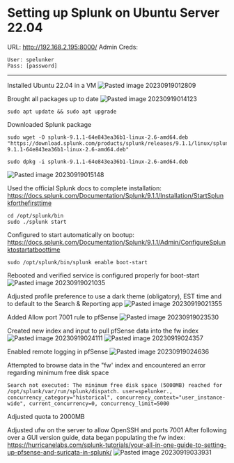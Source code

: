 # Setting up Splunk on Ubuntu Server 22.04

URL: http://192.168.2.195:8000/
Admin Creds:

	User: spelunker
 	Pass: [password]

---
Installed Ubuntu 22.04 in a VM
![Pasted image 20230919012809](https://github.com/hangnail-en/homelab/assets/14255092/355da08e-41e4-4273-837c-9fe47cd901f7)

Brought all packages up to date
![Pasted image 20230919014123](https://github.com/hangnail-en/homelab/assets/14255092/b42610d9-930c-4a7f-9a3c-7d37dae887f0)

```
sudo apt update && sudo apt upgrade
```

Downloaded Splunk package
```
sudo wget -O splunk-9.1.1-64e843ea36b1-linux-2.6-amd64.deb "https://download.splunk.com/products/splunk/releases/9.1.1/linux/splunk-9.1.1-64e843ea36b1-linux-2.6-amd64.deb"

sudo dpkg -i splunk-9.1.1-64e843ea36b1-linux-2.6-amd64.deb
```
![Pasted image 20230919015148](https://github.com/hangnail-en/homelab/assets/14255092/d814680f-20dc-41eb-9f5d-1db34d441a77)

Used the official Splunk docs to complete installation:
https://docs.splunk.com/Documentation/Splunk/9.1.1/Installation/StartSplunkforthefirsttime
```
cd /opt/splunk/bin
sudo ./splunk start
```

Configured to start automatically on bootup:
https://docs.splunk.com/Documentation/Splunk/9.1.1/Admin/ConfigureSplunktostartatboottime
```
sudo /opt/splunk/bin/splunk enable boot-start
```

Rebooted and verified service is configured properly for boot-start
![Pasted image 20230919021035](https://github.com/hangnail-en/homelab/assets/14255092/8106f44a-2275-4fe4-be65-e713aec0acae)

Adjusted profile preference to use a dark theme (obligatory), EST time and to default to the Search & Reporting app
![Pasted image 20230919021355](https://github.com/hangnail-en/homelab/assets/14255092/2f78f690-7244-4ac8-b924-4b2dba6cf933)

Added Allow port 7001 rule to pfSense
![Pasted image 20230919023530](https://github.com/hangnail-en/homelab/assets/14255092/ca598074-b399-418b-857c-6da49318968c)

Created new index and input to pull pfSense data into the fw index
![Pasted image 20230919024111](https://github.com/hangnail-en/homelab/assets/14255092/b308d33b-4e41-4fae-9e03-5155956a5fa7)
![Pasted image 20230919024357](https://github.com/hangnail-en/homelab/assets/14255092/653db7df-4132-41ec-960e-3ad7678ab60d)

Enabled remote logging in pfSense
![Pasted image 20230919024636](https://github.com/hangnail-en/homelab/assets/14255092/41aee27d-c640-48cc-a4ad-d1d48f0baf85)

Attempted to browse data in the "fw' index and encountered an error regarding minimum free disk space
```
Search not executed: The minimum free disk space (5000MB) reached for /opt/splunk/var/run/splunk/dispatch. user=spelunker., concurrency_category="historical", concurrency_context="user_instance-wide", current_concurrency=0, concurrency_limit=5000
```
Adjusted quota to 2000MB

Adjusted ufw on the server to allow OpenSSH and ports 7001
After following over a GUI version guide, data began populating the fw index:
https://hurricanelabs.com/splunk-tutorials/your-all-in-one-guide-to-setting-up-pfsense-and-suricata-in-splunk/
![Pasted image 20230919033931](https://github.com/hangnail-en/homelab/assets/14255092/43b0df57-1dbc-4103-96c1-3adb6759b11c)
